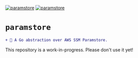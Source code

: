<!-- markdownlint-disable MD041 MD010 -->
[![paramstore](https://github.com/jmpa-io/paramstore/actions/workflows/cicd.yml/badge.svg)](https://github.com/jmpa-io/paramstore/actions/workflows/cicd.yml)
[![paramstore](https://github.com/jmpa-io/paramstore/actions/workflows/README.yml/badge.svg)](https://github.com/jmpa-io/paramstore/actions/workflows/README.yml)
# `paramstore`

```diff
+ 🧰 A Go abstraction over AWS SSM Paramstore.
```

This repository is a work-in-progress. Please don't use it yet!

